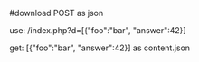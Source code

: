 ﻿#download POST as json

use: /index.php?d=[{"foo":"bar", "answer":42}]

get: [{"foo":"bar", "answer":42}] as content.json

